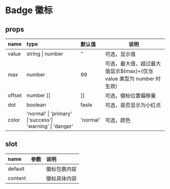 # Badge 徽标

## props

| name   | type                                                      | 默认值   | 说明                                                                 |
| :----- | :-------------------------------------------------------- | :------- | -------------------------------------------------------------------- |
| value  | string \| number                                          | ''       | 可选，显示值                                                         |
| max    | number                                                    | 99       | 可选，最大值，超过最大值显示${max}+(仅当 value 类型为 number 时生效) |
| offset | number []                                                 | []       | 可选，徽标位置偏移量                                                 |
| dot    | boolean                                                   | fasle    | 可选，是否显示为小红点                                               |
| color  | 'normal' \| 'primary' \|'success'\| 'warning' \| 'danger' | 'normal' | 可选，颜色                                                           |

## slot

| name    | 参数 | 说明         |
| :------ | :--- | :----------- |
| default |      | 徽标包裹内容 |
| content |      | 徽标具体内容 |
